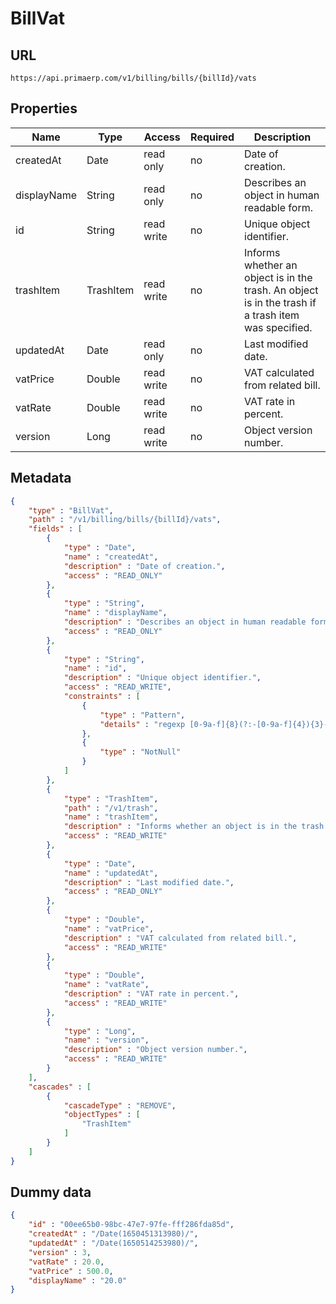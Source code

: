 BillVat
==

## URL

	https://api.primaerp.com/v1/billing/bills/{billId}/vats

## Properties

| Name        | Type      | Access     | Required | Description                                                                                         |
|-------------|-----------|------------|----------|-----------------------------------------------------------------------------------------------------|
| createdAt   | Date      | read only  | no       | Date of creation.                                                                                   |
| displayName | String    | read only  | no       | Describes an object in human readable form.                                                         |
| id          | String    | read write | no       | Unique object identifier.                                                                           |
| trashItem   | TrashItem | read write | no       | Informs whether an object is in the trash. An object is in the trash if a trash item was specified. |
| updatedAt   | Date      | read only  | no       | Last modified date.                                                                                 |
| vatPrice    | Double    | read write | no       | VAT calculated from related bill.                                                                   |
| vatRate     | Double    | read write | no       | VAT rate in percent.                                                                                |
| version     | Long      | read write | no       | Object version number.                                                                              |

## Metadata

```JSON
{
	"type" : "BillVat",
	"path" : "/v1/billing/bills/{billId}/vats",
	"fields" : [
		{
			"type" : "Date",
			"name" : "createdAt",
			"description" : "Date of creation.",
			"access" : "READ_ONLY"
		},
		{
			"type" : "String",
			"name" : "displayName",
			"description" : "Describes an object in human readable form.",
			"access" : "READ_ONLY"
		},
		{
			"type" : "String",
			"name" : "id",
			"description" : "Unique object identifier.",
			"access" : "READ_WRITE",
			"constraints" : [
				{
					"type" : "Pattern",
					"details" : "regexp [0-9a-f]{8}(?:-[0-9a-f]{4}){3}-[0-9a-f]{12}"
				},
				{
					"type" : "NotNull"
				}
			]
		},
		{
			"type" : "TrashItem",
			"path" : "/v1/trash",
			"name" : "trashItem",
			"description" : "Informs whether an object is in the trash. An object is in the trash if a trash item was specified.",
			"access" : "READ_WRITE"
		},
		{
			"type" : "Date",
			"name" : "updatedAt",
			"description" : "Last modified date.",
			"access" : "READ_ONLY"
		},
		{
			"type" : "Double",
			"name" : "vatPrice",
			"description" : "VAT calculated from related bill.",
			"access" : "READ_WRITE"
		},
		{
			"type" : "Double",
			"name" : "vatRate",
			"description" : "VAT rate in percent.",
			"access" : "READ_WRITE"
		},
		{
			"type" : "Long",
			"name" : "version",
			"description" : "Object version number.",
			"access" : "READ_WRITE"
		}
	],
	"cascades" : [
		{
			"cascadeType" : "REMOVE",
			"objectTypes" : [
				"TrashItem"
			]
		}
	]
}
```

## Dummy data

```JSON
{
	"id" : "00ee65b0-98bc-47e7-97fe-fff286fda85d",
	"createdAt" : "/Date(1650451313980)/",
	"updatedAt" : "/Date(1650514253980)/",
	"version" : 3,
	"vatRate" : 20.0,
	"vatPrice" : 500.0,
	"displayName" : "20.0"
}
```
